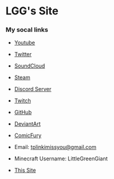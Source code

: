 # LGG's Site

### My socal links
- [Youtube](https://www.youtube.com/channel/UCZpbn15gvn0Xo3zhTZwAX_g)
- [Twitter](https://twitter.com/SmallGreen_LGG)
- [SoundCloud](https://soundcloud.com/lgg-littlegreengiant)
- [Steam](https://steamcommunity.com/id/LittleGreenGiant/)
- [Discord Server](https://discord.gg/CznsdKAN4F)
- [Twitch](https://www.twitch.tv/littlegreengiantlgg)
- [GitHub](https://github.com/MiniGreenGiant)
- [DeviantArt](https://www.deviantart.com/littlegreengiant)
- [ComicFury](https://comicfury.com/profile.php?username=LittleGreenGiant)
- Email: tplinkimissyou@gmail.com
- Minecraft Username: LittleGreenGiant

- [This Site](https://minigreengiant.github.io/MiniGreenGiant/)
